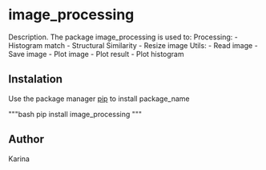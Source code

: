 # image_processing

Description.
The package image_processing is used to:
    Processing:
        - Histogram match
        - Structural Similarity
        - Resize image
    Utils:
        - Read image
        - Save image
        - Plot image
        - Plot result
        - Plot histogram 

## Instalation

Use the package manager [pip](https://pip.pypa.io/en/stable) to install package_name

"""bash
pip install image_processing
"""

## Author
Karina